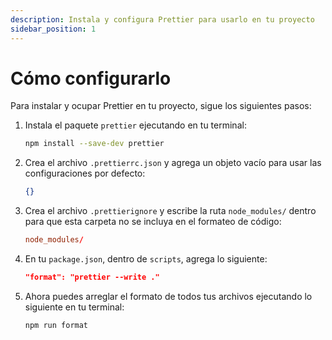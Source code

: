 ```yaml
---
description: Instala y configura Prettier para usarlo en tu proyecto
sidebar_position: 1
---
```


# Cómo configurarlo

Para instalar y ocupar Prettier en tu proyecto, sigue los siguientes pasos:

1. Instala el paquete `prettier` ejecutando en tu terminal:

   ```bash npm2yarn
   npm install --save-dev prettier
   ```

2. Crea el archivo `.prettierrc.json` y agrega un objeto vacío para usar las configuraciones por defecto:

   ```json title=".prettierrc.json"
   {}
   ```

3. Crea el archivo `.prettierignore` y escribe la ruta `node_modules/` dentro para que esta carpeta no se incluya en el formateo de código:

   ```rc title=".prettierignore"
   node_modules/
   ```

4. En tu `package.json`, dentro de `scripts`, agrega lo siguiente:

   ```json title="package.json"
   "format": "prettier --write ."
   ```

5. Ahora puedes arreglar el formato de todos tus archivos ejecutando lo siguiente en tu terminal:

   ```bash npm2yarn
   npm run format
   ```
